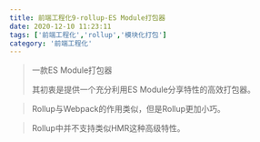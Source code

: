 ```yaml
---
title: 前端工程化9-rollup-ES Module打包器
date: 2020-12-10 11:23:11
tags: ['前端工程化','rollup','模块化打包']
category: '前端工程化'
---
```


> 一款ES Module打包器
>
> 其初衷是提供一个充分利用ES Module分享特性的高效打包器。

> Rollup与Webpack的作用类似，但是Rollup更加小巧。

> Rollup中并不支持类似HMR这种高级特性。


